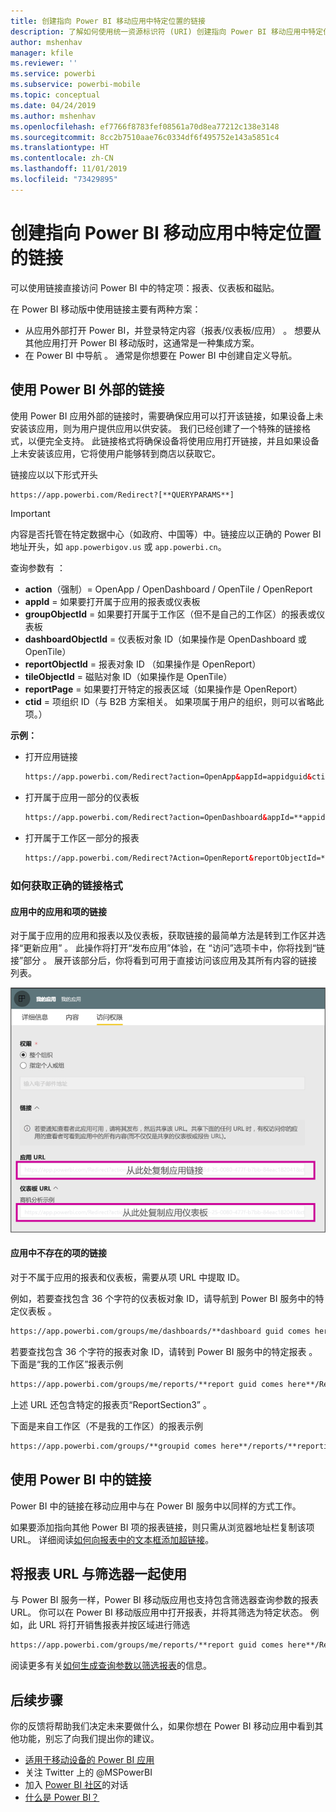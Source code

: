 ```yaml
---
title: 创建指向 Power BI 移动应用中特定位置的链接
description: 了解如何使用统一资源标识符 (URI) 创建指向 Power BI 移动应用中特定仪表板、磁贴或报表的深层链接。
author: mshenhav
manager: kfile
ms.reviewer: ''
ms.service: powerbi
ms.subservice: powerbi-mobile
ms.topic: conceptual
ms.date: 04/24/2019
ms.author: mshenhav
ms.openlocfilehash: ef7766f8783fef08561a70d8ea77212c138e3148
ms.sourcegitcommit: 8cc2b7510aae76c0334df6f495752e143a5851c4
ms.translationtype: HT
ms.contentlocale: zh-CN
ms.lasthandoff: 11/01/2019
ms.locfileid: "73429895"
---
```

# <a name="create-a-link-to-a-specific-location-in-the-power-bi-mobile-apps"></a>创建指向 Power BI 移动应用中特定位置的链接
可以使用链接直接访问 Power BI 中的特定项：报表、仪表板和磁贴。

在 Power BI 移动版中使用链接主要有两种方案： 

* 从应用外部打开 Power BI，并登录特定内容（报表/仪表板/应用）  。 想要从其他应用打开 Power BI 移动版时，这通常是一种集成方案。 
* 在 Power BI 中导航  。 通常是你想要在 Power BI 中创建自定义导航。


## <a name="use-links-from-outside-of-power-bi"></a>使用 Power BI 外部的链接
使用 Power BI 应用外部的链接时，需要确保应用可以打开该链接，如果设备上未安装该应用，则为用户提供应用以供安装。 我们已经创建了一个特殊的链接格式，以便完全支持。 此链接格式将确保设备将使用应用打开链接，并且如果设备上未安装该应用，它将使用户能够转到商店以获取它。

链接应以以下形式开头  
```html
https://app.powerbi.com/Redirect?[**QUERYPARAMS**]
```

> [!IMPORTANT]
> 内容是否托管在特定数据中心（如政府、中国等）中。链接应以正确的 Power BI 地址开头，如 `app.powerbigov.us` 或 `app.powerbi.cn`。   
>


查询参数有  ：
* **action**（强制）= OpenApp / OpenDashboard / OpenTile / OpenReport
* **appId** = 如果要打开属于应用的报表或仪表板 
* **groupObjectId** = 如果要打开属于工作区（但不是自己的工作区）的报表或仪表板
* **dashboardObjectId** = 仪表板对象 ID（如果操作是 OpenDashboard 或 OpenTile）
* **reportObjectId** = 报表对象 ID （如果操作是 OpenReport）
* **tileObjectId** = 磁贴对象 ID（如果操作是 OpenTile）
* **reportPage** = 如果要打开特定的报表区域（如果操作是 OpenReport）
* **ctid** = 项组织 ID（与 B2B 方案相关。 如果项属于用户的组织，则可以省略此项。）

**示例：**

* 打开应用链接 
  ```html
  https://app.powerbi.com/Redirect?action=OpenApp&appId=appidguid&ctid=organizationid
  ```

* 打开属于应用一部分的仪表板 
  ```html
  https://app.powerbi.com/Redirect?action=OpenDashboard&appId=**appidguid**&dashboardObjectId=**dashboardidguid**&ctid=**organizationid**
  ```

* 打开属于工作区一部分的报表
  ```html
  https://app.powerbi.com/Redirect?Action=OpenReport&reportObjectId=**reportidguid**&groupObjectId=**groupidguid**&reportPage=**ReportSectionName**
  ```

### <a name="how-to-get-the-right-link-format"></a>如何获取正确的链接格式

#### <a name="links-of-apps-and-items-in-app"></a>应用中的应用和项的链接

对于属于应用的应用和报表以及仪表板，获取链接的最简单方法是转到工作区并选择“更新应用”  。 此操作将打开“发布应用”体验，在 “访问”选项卡中，你将找到“链接”部分  。 展开该部分后，你将看到可用于直接访问该应用及其所有内容的链接列表。

![Power BI 发布应用链接 ](./media/mobile-apps-links/mobile-link-copy-app-links.png)

#### <a name="links-of-items-not-in-app"></a>应用中不存在的项的链接 

对于不属于应用的报表和仪表板，需要从项 URL 中提取 ID。

例如，若要查找包含 36 个字符的仪表板对象 ID，请导航到 Power BI 服务中的特定仪表板  。 

```html
https://app.powerbi.com/groups/me/dashboards/**dashboard guid comes here**?ctid=**organization id comes here**`
```

若要查找包含 36 个字符的报表对象 ID，请转到 Power BI 服务中的特定报表  。
下面是“我的工作区”报表示例

```html
https://app.powerbi.com/groups/me/reports/**report guid comes here**/ReportSection3?ctid=**organization id comes here**`
```
上述 URL 还包含特定的报表页“ReportSection3”  。

下面是来自工作区（不是我的工作区）的报表示例

```html
https://app.powerbi.com/groups/**groupid comes here**/reports/**reportid comes here**/ReportSection1?ctid=**organizationid comes here**
```

## <a name="use-links-inside-power-bi"></a>使用 Power BI 中的链接

Power BI 中的链接在移动应用中与在 Power BI 服务中以同样的方式工作。

如果要添加指向其他 Power BI 项的报表链接，则只需从浏览器地址栏复制该项 URL。 详细阅读[如何向报表中的文本框添加超链接](https://docs.microsoft.com/power-bi/service-add-hyperlink-to-text-box)。

## <a name="use-report-url-with-filter"></a>将报表 URL 与筛选器一起使用
与 Power BI 服务一样，Power BI 移动版应用也支持包含筛选器查询参数的报表 URL。 你可以在 Power BI 移动版应用中打开报表，并将其筛选为特定状态。 例如，此 URL 将打开销售报表并按区域进行筛选

```html
https://app.powerbi.com/groups/me/reports/**report guid comes here**/ReportSection3?ctid=**organization id comes here**&filter=Store/Territory eq 'NC'
```

阅读更多有关[如何生成查询参数以筛选报表](https://docs.microsoft.com/power-bi/service-url-filters)的信息。

## <a name="next-steps"></a>后续步骤
你的反馈将帮助我们决定未来要做什么，如果你想在 Power BI 移动应用中看到其他功能，别忘了向我们提出你的建议。 

* [适用于移动设备的 Power BI 应用](mobile-apps-for-mobile-devices.md)
* 关注 Twitter 上的 @MSPowerBI
* 加入 [Power BI 社区](http://community.powerbi.com/)的对话
* [什么是 Power BI？](../../fundamentals/power-bi-overview.md)

